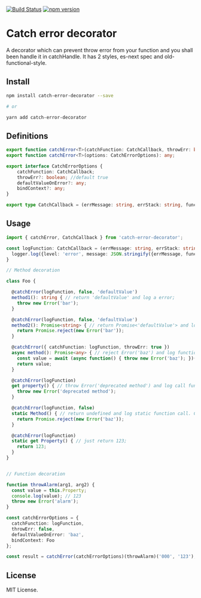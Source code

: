 [![Build Status](https://travis-ci.org/YeJIoOb/catch-error-decorator.svg)](https://travis-ci.org/YeJIoOb/catch-error-decorator)
[![npm version](https://badge.fury.io/js/catch-error-decorator.svg)](https://badge.fury.io/js/catch-error-decorator)

# Catch error decorator

A decorator which can prevent throw error from your function and you shall been handle it in catchHandle.
It has 2 styles, es-next spec and old-functional-style.

## Install

```sh
npm install catch-error-decorator --save

# or

yarn add catch-error-decorator
```

## Definitions

```ts
export function catchError<T>(catchFunction: CatchCallback, throwErr: boolean = true, defaultValueOnError?: any, bindContext?: any): any;
export function catchError<T>(options: CatchErrorOptions): any;
```

```ts
export interface CatchErrorOptions {
    catchFunction: CatchCallback;
    throwErr?: boolean; //default true
    defaultValueOnError?: any;
    bindContext?: any;
}

export type CatchCallback = (errMessage: string, errStack: string, funcName: string, className: string, context: any, args: any[]) => void;
```

## Usage

```ts
import { catchError, CatchCallback } from 'catch-error-decorator';

const logFunction: CatchCallback = (errMessage: string, errStack: string, funcName: string, className: string, context: any, args: any[]) => {
  logger.log({level: 'error', message: JSON.stringify({errMessage, funcName, className, context})});
}

// Method decoration

class Foo {

  @catchError(logFunction, false, 'defaultValue')
  method1(): string { // return 'defaultValue' and log a error;
    throw new Error('bar');
  }

  @catchError(logFunction, false, 'defaultValue')
  method2(): Promise<string> { // return Promise<'defaultValue'> and log a error;
    return Promise.reject(new Error('bar'));
  }

  @catchError({ catchFunction: logFunction, throwErr: true })
  async method(): Promise<any> { // reject Error('baz') and log function call
    const value = await (async function() { throw new Error('baz'); })();
    return value;
  }

  @catchError(logFunction)
  get property() { // throw Error('deprecated method') and log call function
    throw new Error('deprecated method');
  }

  @catchError(logFunction, false)
  static Method() { // return undefined and log static function call. Cause you haven't define defaultValueOnError.
    return Promise.reject(new Error('baz'));
  }

  @catchError(logFunction)
  static get Property() { // just return 123;
    return 123;
  }
}


// Function decoration

function throwAlarm(arg1, arg2) {
  const value = this.Property;
  console.log(value); // 123
  throw new Error('alarm');
}

const catchErrorOptions = {
  catchFunction: logFunction, 
  throwErr: false, 
  defaultValueOnError: 'baz', 
  bindContext: Foo
};

const result = catchError(catchErrorOptions)(throwAlarm)('000', '123'); // result === 'baz', logger.log message === '{"errMessage":"alarm","funcName":"throwAlarm","className":"Function","args":["000","123"]}'

```

## License

MIT License.